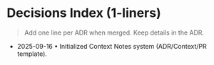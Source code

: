 # Decisions Index (1-liners)

> Add one line per ADR when merged. Keep details in the ADR.

- 2025-09-16 • Initialized Context Notes system (ADR/Context/PR template).
